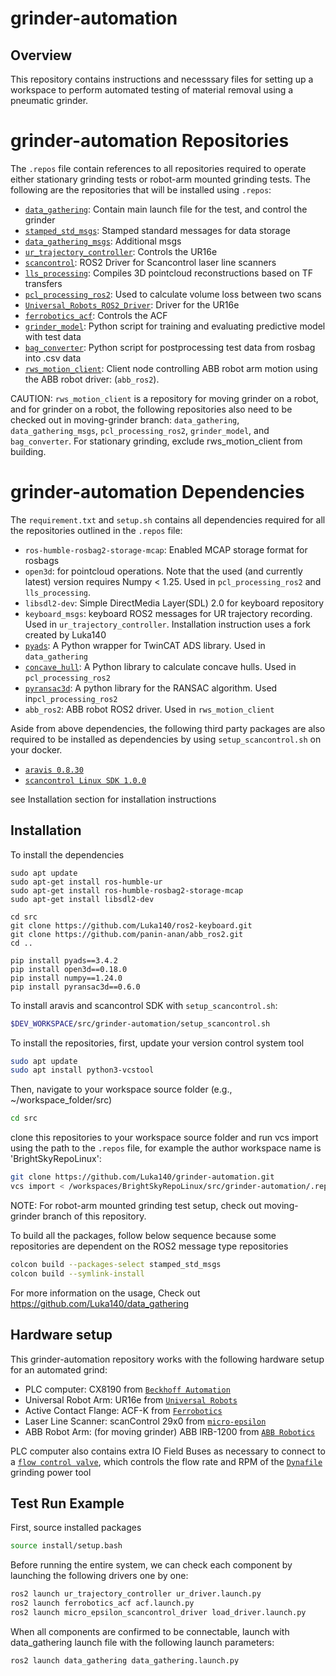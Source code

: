 # grinder-automation

## Overview
This repository contains instructions and necesssary files for setting up a workspace to perform automated testing of material removal using a pneumatic grinder. 

# grinder-automation Repositories
The `.repos` file contain references to all repositories required to operate either stationary grinding tests or robot-arm mounted grinding tests.
The following are the repositories that will be installed using `.repos`: 
- [`data_gathering`](https://github.com/Luka140/data_gathering): Contain main launch file for the test, and control the grinder
- [`stamped_std_msgs`](https://github.com/Luka140/stamped_std_msgs/tree/main): Stamped standard messages for data storage
- [`data_gathering_msgs`](https://github.com/Luka140/data_gathering_msgs): Additional msgs
- [`ur_trajectory_controller`](https://github.com/Luka140/ur_trajectory_controller): Controls the UR16e
- [`scancontrol`](https://github.com/Luka140/scancontrol/tree/ros2-devel): ROS2 Driver for Scancontrol laser line scanners
- [`lls_processing`](https://github.com/Luka140/lls_processing): Compiles 3D pointcloud reconstructions based on TF transfers
- [`pcl_processing_ros2`](https://github.com/panin-anan/pcl_processing_ros2/tree/main): Used to calculate volume loss between two scans
- [`Universal_Robots_ROS2_Driver`](https://github.com/UniversalRobots/Universal_Robots_ROS2_Driver/tree/humble): Driver for the UR16e
- [`ferrobotics_acf`](https://github.com/Luka140/ferrobotics_acf/tree/humble): Controls the ACF
- [`grinder_model`](https://github.com/panin-anan/grinder_model): Python script for training and evaluating predictive model with test data
- [`bag_converter`](https://github.com/Luka140/bag_converter): Python script for postprocessing test data from rosbag into .csv data
- [`rws_motion_client`](https://github.com/Luka140/rws_motion_client): Client node controlling ABB robot arm motion using the ABB robot driver: (`abb_ros2`).

CAUTION: `rws_motion_client` is a repository for moving grinder on a robot, and for grinder on a robot, the following repositories also need to be checked out in moving-grinder branch: 
`data_gathering`, `data_gathering_msgs`, `pcl_processing_ros2`, `grinder_model`, and `bag_converter`. For stationary grinding, exclude rws_motion_client from building.


# grinder-automation Dependencies
The `requirement.txt` and `setup.sh` contains all dependencies required for all the repositories outlined in the `.repos` file:

- `ros-humble-rosbag2-storage-mcap`: Enabled MCAP storage format for rosbags
- `open3d`: for pointcloud operations. Note that the used (and currently latest) version requires Numpy < 1.25. Used in `pcl_processing_ros2` and `lls_processing`.
- `libsdl2-dev`: Simple DirectMedia Layer(SDL) 2.0 for keyboard repository
- `keyboard_msgs`: keyboard ROS2 messages for UR trajectory recording. Used in `ur_trajectory_controller`. Installation instruction uses a fork created by Luka140
- [`pyads`](https://github.com/stlehmann/pyads): A Python wrapper for TwinCAT ADS library. Used in `data_gathering`
- [`concave_hull`](https://github.com/panin-anan/concave_hull): A Python library to calculate concave hulls. Used in `pcl_processing_ros2`
- [`pyransac3d`](https://github.com/leomariga/pyRANSAC-3D): A python library for the RANSAC algorithm. Used in`pcl_processing_ros2`
- `abb_ros2`: ABB robot ROS2 driver. Used in `rws_motion_client`

Aside from above dependencies, the following third party packages are also required to be installed as dependencies by using `setup_scancontrol.sh` on your docker.

- [`aravis 0.8.30`](https://github.com/AravisProject/aravis/releases/download/0.8.30/aravis-0.8.30.tar.xz)
- [`scancontrol Linux SDK 1.0.0`](https://software.micro-epsilon.com/scanCONTROL-Linux-SDK-1-0-0.zip)

see Installation section for installation instructions

## Installation

To install the dependencies
```
sudo apt update
sudo apt-get install ros-humble-ur
sudo apt-get install ros-humble-rosbag2-storage-mcap
sudo apt-get install libsdl2-dev

cd src
git clone https://github.com/Luka140/ros2-keyboard.git
git clone https://github.com/panin-anan/abb_ros2.git
cd ..

pip install pyads==3.4.2
pip install open3d==0.18.0
pip install numpy==1.24.0
pip install pyransac3d==0.6.0
```

To install aravis and scancontrol SDK with `setup_scancontrol.sh`:

```bash
$DEV_WORKSPACE/src/grinder-automation/setup_scancontrol.sh 
```

To install the repositories, first, update your version control system tool
```bash
sudo apt update
sudo apt install python3-vcstool
```

Then, navigate to your workspace source folder (e.g., ~/workspace_folder/src)
```bash
cd src
```

clone this repositories to your workspace source folder
and run vcs import using the path to the `.repos` file, for example the author workspace name is 'BrightSkyRepoLinux':
```bash
git clone https://github.com/Luka140/grinder-automation.git
vcs import < /workspaces/BrightSkyRepoLinux/src/grinder-automation/.repos
```

NOTE: For robot-arm mounted grinding test setup, check out moving-grinder branch of this repository.


To build all the packages, follow below sequence because some repositories are dependent on the ROS2 message type repositories

```bash
colcon build --packages-select stamped_std_msgs
colcon build --symlink-install
```

For more information on the usage, Check out https://github.com/Luka140/data_gathering

## Hardware setup
This grinder-automation repository works with the following hardware setup for an automated grind:

- PLC computer: CX8190 from [`Beckhoff Automation`](https://www.beckhoff.com/en-en/products/ipc/embedded-pcs/cx8100-arm-r-cortex-r-a9/cx8190.html)
- Universal Robot Arm: UR16e from [`Universal Robots`](https://www.universal-robots.com/products/ur16e/)
- Active Contact Flange: ACF-K from [`Ferrobotics`](https://www.ferrobotics.com/en/services/products/active-contact-flange-kit/)
- Laser Line Scanner: scanControl 29x0 from [`micro-epsilon`](https://www.micro-epsilon.com/2d-3d-measurement/laser-profile-scanners/scancontrol-29x0/?sLang=en) 
- ABB Robot Arm: (for moving grinder) ABB IRB-1200 from [`ABB Robotics`](https://new.abb.com/products/robotics/robots/articulated-robots/irb-1200)

PLC computer also contains extra IO Field Buses as necessary to connect to a [`flow control valve`](https://www.festo.com/us/en/a/8041715/), which controls the flow rate and RPM of the [`Dynafile`](https://www17.dynabrade.com/get-manual.php?c=PD01.73R) grinding power tool

## Test Run Example

First, source installed packages
```bash
source install/setup.bash
```

Before running the entire system, we can check each component by launching the following drivers one by one:

```bash
ros2 launch ur_trajectory_controller ur_driver.launch.py
ros2 launch ferrobotics_acf acf.launch.py
ros2 launch micro_epsilon_scancontrol_driver load_driver.launch.py
```

When all components are confirmed to be connectable, launch with data_gathering launch file with the following launch parameters:

```bash
ros2 launch data_gathering data_gathering.launch.py
```




